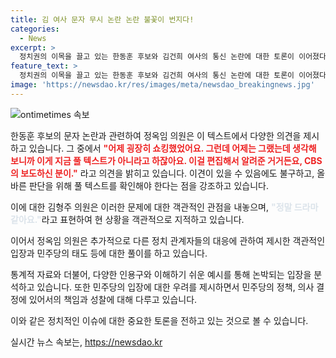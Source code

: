 ```yaml
---
title: 김 여사 문자 무시 논란 논란 불꽃이 번지다!
categories:
  - News
excerpt: >
  정치권의 이목을 끌고 있는 한동훈 후보와 김건희 여사의 통신 논란에 대한 토론이 이어졌다. 한편, 검찰 탄핵의 후폭풍 또한 논의되고 있다. 대통령실이 거부권 행사를 예고한 것으로 나타났지만, 이에 대한 협상안이 계속해서 논의되고 있다. 민주당은 진상 규명을 강조하고 있는 상황이다. 이에 대한 여론과 국회 내 협의 과정은 계속 관심을 끌고 있는 상황이다.
feature_text: >
  정치권의 이목을 끌고 있는 한동훈 후보와 김건희 여사의 통신 논란에 대한 토론이 이어졌다. 한편, 검찰 탄핵의 후폭풍 또한 논의되고 있다. 대통령실이 거부권 행사를 예고한 것으로 나타났지만, 이에 대한 협상안이 계속해서 논의되고 있다. 민주당은 진상 규명을 강조하고 있는 상황이다. 이에 대한 여론과 국회 내 협의 과정은 계속 관심을 끌고 있는 상황이다.
image: 'https://newsdao.kr/res/images/meta/newsdao_breakingnews.jpg'
---
```


<p><img src="https://newsdao.kr/res/images/meta/newsdao_breakingnews.jpg" alt="ontimetimes 속보" /></p>

<p>한동훈 후보의 문자 논란과 관련하여 정옥임 의원은 이 텍스트에서 다양한 의견을 제시하고 있습니다. 그 중에서 <b><span style="color: #ee2323;">"어제 굉장히 쇼킹했었어요. 그런데 어제는 그랬는데 생각해 보니까 이게 지금 풀 텍스트가 아니라고 하잖아요. 이걸 편집해서 알려준 거거든요, CBS의 보도하신 분이."</span></b> 라고 의견을 밝히고 있습니다. 이견이 있을 수 있음에도 불구하고, 올바른 판단을 위해 풀 텍스트를 확인해야 한다는 점을 강조하고 있습니다.</p>

<p>이에 대한 김형주 의원은 이러한 문제에 대한 객관적인 관점을 내놓으며, <b><span style="color: #21538527;">"정말 드라마 같아요."</span></b>라고 표현하여 현 상황을 객관적으로 지적하고 있습니다. </p>

<p>이어서 정옥임 의원은 추가적으로 다른 정치 관계자들의 대응에 관하여 제시한 객관적인 입장과 민주당의 태도 등에 대한 풀이를 하고 있습니다.</p>

<p>통계적 자료와 더불어, 다양한 인용구와 이해하기 쉬운 예시를 통해 논박되는 입장을 분석하고 있습니다. 또한 민주당의 입장에 대한 우려를 제시하면서 민주당의 정책, 의사 결정에 있어서의 책임과 성찰에 대해 다루고 있습니다.</p>

<p>이와 같은 정치적인 이슈에 대한 중요한 토론을 전하고 있는 것으로 볼 수 있습니다.</p>
실시간 뉴스 속보는, <a href="https://newsdao.kr" rel="dofollow">https://newsdao.kr</a>


